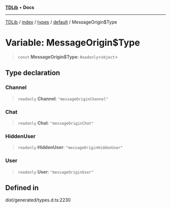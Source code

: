 [**TDLib**](../../../../../../README.md) • **Docs**

***

[TDLib](../../../../../../modules.md) / [index](../../../../../README.md) / [types](../../../README.md) / [default](../README.md) / MessageOrigin$Type

# Variable: MessageOrigin$Type

> `const` **MessageOrigin$Type**: `Readonly`\<`object`\>

## Type declaration

### Channel

> `readonly` **Channel**: `"messageOriginChannel"`

### Chat

> `readonly` **Chat**: `"messageOriginChat"`

### HiddenUser

> `readonly` **HiddenUser**: `"messageOriginHiddenUser"`

### User

> `readonly` **User**: `"messageOriginUser"`

## Defined in

dist/generated/types.d.ts:2230
